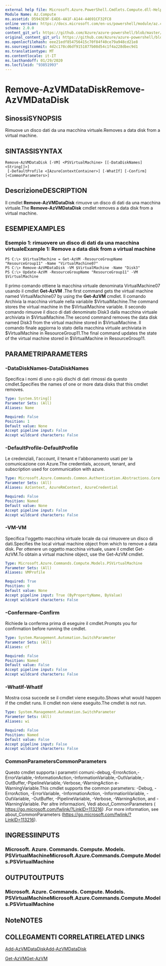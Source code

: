 ```yaml
---
external help file: Microsoft.Azure.PowerShell.Cmdlets.Compute.dll-Help.xml
Module Name: Az.Compute
ms.assetid: D5943E9F-E4E6-4A1F-A144-44691CF32FC8
online version: https://docs.microsoft.com/en-us/powershell/module/az.compute/remove-azvmdatadisk
schema: 2.0.0
content_git_url: https://github.com/Azure/azure-powershell/blob/master/src/Compute/Compute/help/Remove-AzVMDataDisk.md
original_content_git_url: https://github.com/Azure/azure-powershell/blob/master/src/Compute/Compute/help/Remove-AzVMDataDisk.md
ms.openlocfilehash: eee21edf854756415c70f84f40ce79a948cd21e8
ms.sourcegitcommit: 4d2c178cd6df9151877b08d54c1f4a228dbec9d1
ms.translationtype: MT
ms.contentlocale: it-IT
ms.lasthandoff: 01/29/2020
ms.locfileid: "93851993"
---
```

# <span data-ttu-id="89028-101">Remove-AzVMDataDisk</span><span class="sxs-lookup"><span data-stu-id="89028-101">Remove-AzVMDataDisk</span></span>

## <span data-ttu-id="89028-102">Sinossi</span><span class="sxs-lookup"><span data-stu-id="89028-102">SYNOPSIS</span></span>
<span data-ttu-id="89028-103">Rimuove un disco dati da una macchina virtuale.</span><span class="sxs-lookup"><span data-stu-id="89028-103">Removes a data disk from a virtual machine.</span></span>

## <span data-ttu-id="89028-104">SINTASSI</span><span class="sxs-lookup"><span data-stu-id="89028-104">SYNTAX</span></span>

```
Remove-AzVMDataDisk [-VM] <PSVirtualMachine> [[-DataDiskNames] <String[]>]
 [-DefaultProfile <IAzureContextContainer>] [-WhatIf] [-Confirm] [<CommonParameters>]
```

## <span data-ttu-id="89028-105">Descrizione</span><span class="sxs-lookup"><span data-stu-id="89028-105">DESCRIPTION</span></span>
<span data-ttu-id="89028-106">Il cmdlet **Remove-AzVMDataDisk** rimuove un disco di dati da una macchina virtuale.</span><span class="sxs-lookup"><span data-stu-id="89028-106">The **Remove-AzVMDataDisk** cmdlet removes a data disk from a virtual machine.</span></span>

## <span data-ttu-id="89028-107">ESEMPI</span><span class="sxs-lookup"><span data-stu-id="89028-107">EXAMPLES</span></span>

### <span data-ttu-id="89028-108">Esempio 1: rimuovere un disco di dati da una macchina virtuale</span><span class="sxs-lookup"><span data-stu-id="89028-108">Example 1: Remove a data disk from a virtual machine</span></span>
```
PS C:\> $VirtualMachine = Get-AzVM -ResourceGroupName "ResourceGroup11" -Name "VirtualMachine07" 
PS C:\> Remove-AzVMDataDisk -VM $VirtualMachine -Name "Disk3"
PS C:\> Update-AzVM -ResourceGroupName "ResourceGroup11" -VM $VirtualMachine
```

<span data-ttu-id="89028-109">Il primo comando ottiene la macchina virtuale denominata VirtualMachine07 usando il cmdlet **Get-AzVM** .</span><span class="sxs-lookup"><span data-stu-id="89028-109">The first command gets the virtual machine named VirtualMachine07 by using the **Get-AzVM** cmdlet.</span></span>
<span data-ttu-id="89028-110">Il comando Archivia la macchina virtuale nella variabile $VirtualMachine.</span><span class="sxs-lookup"><span data-stu-id="89028-110">The command stores the virtual machine in the $VirtualMachine variable.</span></span>
<span data-ttu-id="89028-111">Il secondo comando rimuove il disco di dati denominato Disk3 dalla macchina virtuale archiviata in $VirtualMachine.</span><span class="sxs-lookup"><span data-stu-id="89028-111">The second command removes the data disk named Disk3 from the virtual machine stored in $VirtualMachine.</span></span>
<span data-ttu-id="89028-112">Il comando finale aggiorna lo stato della macchina virtuale archiviata in $VirtualMachine in ResourceGroup11.</span><span class="sxs-lookup"><span data-stu-id="89028-112">The final command updates the state of the virtual machine stored in $VirtualMachine in ResourceGroup11.</span></span>

## <span data-ttu-id="89028-113">PARAMETRI</span><span class="sxs-lookup"><span data-stu-id="89028-113">PARAMETERS</span></span>

### <span data-ttu-id="89028-114">-DataDiskNames</span><span class="sxs-lookup"><span data-stu-id="89028-114">-DataDiskNames</span></span>
<span data-ttu-id="89028-115">Specifica i nomi di uno o più dischi di dati rimossi da questo cmdlet.</span><span class="sxs-lookup"><span data-stu-id="89028-115">Specifies the names of one or more data disks that this cmdlet removes.</span></span>

```yaml
Type: System.String[]
Parameter Sets: (All)
Aliases: Name

Required: False
Position: 1
Default value: None
Accept pipeline input: False
Accept wildcard characters: False
```

### <span data-ttu-id="89028-116">-DefaultProfile</span><span class="sxs-lookup"><span data-stu-id="89028-116">-DefaultProfile</span></span>
<span data-ttu-id="89028-117">Le credenziali, l'account, il tenant e l'abbonamento usati per la comunicazione con Azure.</span><span class="sxs-lookup"><span data-stu-id="89028-117">The credentials, account, tenant, and subscription used for communication with azure.</span></span>

```yaml
Type: Microsoft.Azure.Commands.Common.Authentication.Abstractions.Core.IAzureContextContainer
Parameter Sets: (All)
Aliases: AzContext, AzureRmContext, AzureCredential

Required: False
Position: Named
Default value: None
Accept pipeline input: False
Accept wildcard characters: False
```

### <span data-ttu-id="89028-118">-VM</span><span class="sxs-lookup"><span data-stu-id="89028-118">-VM</span></span>
<span data-ttu-id="89028-119">Specifica l'oggetto macchina virtuale locale da cui rimuovere un disco di dati.</span><span class="sxs-lookup"><span data-stu-id="89028-119">Specifies the local virtual machine object from which to remove a data disk.</span></span>
<span data-ttu-id="89028-120">Per ottenere un oggetto macchina virtuale, usare il cmdlet Get-AzVM.</span><span class="sxs-lookup"><span data-stu-id="89028-120">To obtain a virtual machine object, use the Get-AzVM cmdlet.</span></span>

```yaml
Type: Microsoft.Azure.Commands.Compute.Models.PSVirtualMachine
Parameter Sets: (All)
Aliases: VMProfile

Required: True
Position: 0
Default value: None
Accept pipeline input: True (ByPropertyName, ByValue)
Accept wildcard characters: False
```

### <span data-ttu-id="89028-121">-Confermare</span><span class="sxs-lookup"><span data-stu-id="89028-121">-Confirm</span></span>
<span data-ttu-id="89028-122">Richiede la conferma prima di eseguire il cmdlet.</span><span class="sxs-lookup"><span data-stu-id="89028-122">Prompts you for confirmation before running the cmdlet.</span></span>

```yaml
Type: System.Management.Automation.SwitchParameter
Parameter Sets: (All)
Aliases: cf

Required: False
Position: Named
Default value: False
Accept pipeline input: False
Accept wildcard characters: False
```

### <span data-ttu-id="89028-123">-WhatIf</span><span class="sxs-lookup"><span data-stu-id="89028-123">-WhatIf</span></span>
<span data-ttu-id="89028-124">Mostra cosa succede se il cmdlet viene eseguito.</span><span class="sxs-lookup"><span data-stu-id="89028-124">Shows what would happen if the cmdlet runs.</span></span> <span data-ttu-id="89028-125">Il cmdlet non viene eseguito.</span><span class="sxs-lookup"><span data-stu-id="89028-125">The cmdlet is not run.</span></span>

```yaml
Type: System.Management.Automation.SwitchParameter
Parameter Sets: (All)
Aliases: wi

Required: False
Position: Named
Default value: False
Accept pipeline input: False
Accept wildcard characters: False
```

### <span data-ttu-id="89028-126">CommonParameters</span><span class="sxs-lookup"><span data-stu-id="89028-126">CommonParameters</span></span>
<span data-ttu-id="89028-127">Questo cmdlet supporta i parametri comuni:-debug,-ErrorAction,-ErrorVariable,-InformationAction,-InformationVariable,-OutVariable,-OutBuffer,-PipelineVariable,-Verbose,-WarningAction e-WarningVariable.</span><span class="sxs-lookup"><span data-stu-id="89028-127">This cmdlet supports the common parameters: -Debug, -ErrorAction, -ErrorVariable, -InformationAction, -InformationVariable, -OutVariable, -OutBuffer, -PipelineVariable, -Verbose, -WarningAction, and -WarningVariable.</span></span> <span data-ttu-id="89028-128">Per altre informazioni, Vedi about_CommonParameters ( https://go.microsoft.com/fwlink/?LinkID=113216) .</span><span class="sxs-lookup"><span data-stu-id="89028-128">For more information, see about_CommonParameters (https://go.microsoft.com/fwlink/?LinkID=113216).</span></span>

## <span data-ttu-id="89028-129">INGRESSI</span><span class="sxs-lookup"><span data-stu-id="89028-129">INPUTS</span></span>

### <span data-ttu-id="89028-130">Microsoft. Azure. Commands. Compute. Models. PSVirtualMachine</span><span class="sxs-lookup"><span data-stu-id="89028-130">Microsoft.Azure.Commands.Compute.Models.PSVirtualMachine</span></span>

## <span data-ttu-id="89028-131">OUTPUT</span><span class="sxs-lookup"><span data-stu-id="89028-131">OUTPUTS</span></span>

### <span data-ttu-id="89028-132">Microsoft. Azure. Commands. Compute. Models. PSVirtualMachine</span><span class="sxs-lookup"><span data-stu-id="89028-132">Microsoft.Azure.Commands.Compute.Models.PSVirtualMachine</span></span>

## <span data-ttu-id="89028-133">Note</span><span class="sxs-lookup"><span data-stu-id="89028-133">NOTES</span></span>

## <span data-ttu-id="89028-134">COLLEGAMENTI CORRELATI</span><span class="sxs-lookup"><span data-stu-id="89028-134">RELATED LINKS</span></span>

[<span data-ttu-id="89028-135">Add-AzVMDataDisk</span><span class="sxs-lookup"><span data-stu-id="89028-135">Add-AzVMDataDisk</span></span>](./Add-AzVMDataDisk.md)

[<span data-ttu-id="89028-136">Get-AzVM</span><span class="sxs-lookup"><span data-stu-id="89028-136">Get-AzVM</span></span>](./Get-AzVM.md)


